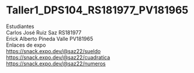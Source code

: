 # Taller1_DPS104_RS181977_PV181965
Estudiantes
<br>
Carlos José Ruiz Saz RS181977
<br>
Erick Alberto Pineda Valle PV181965
<br>
Enlaces de expo
<br>
https://snack.expo.dev/@saz22/sueldo
<br>
https://snack.expo.dev/@saz22/cuadratica
<br>
https://snack.expo.dev/@saz22/numeros
